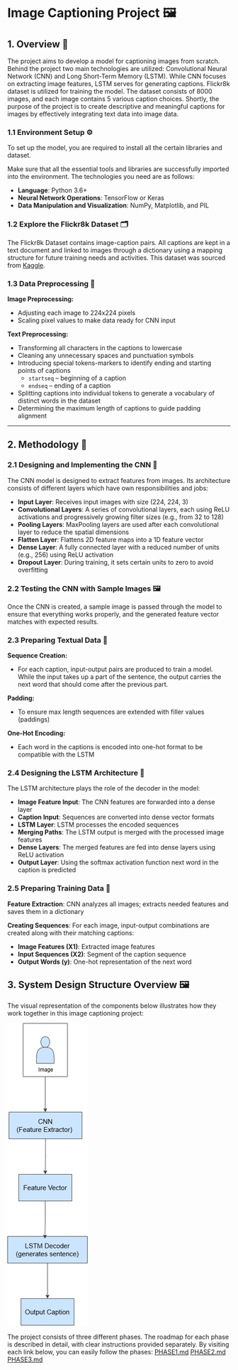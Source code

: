 # Image Captioning Project 🖼️

## 1. Overview 🧠

The project aims to develop a model for captioning images from scratch. Behind the project two main technologies are utilized: Convolutional Neural Network (CNN) and Long Short-Term Memory (LSTM). While CNN focuses on extracting image features, LSTM serves for generating captions. Flickr8k dataset is utilized for training the model. The dataset consists of 8000 images, and each image contains 5 various caption choices. Shortly, the purpose of the project is to create descriptive and meaningful captions for images by effectively integrating text data into image data.

### 1.1 Environment Setup ⚙️

To set up the model, you are required to install all the certain libraries and dataset.

Make sure that all the essential tools and libraries are successfully imported into the environment. The technologies you need are as follows:

- **Language**: Python 3.6+
- **Neural Network Operations**: TensorFlow or Keras
- **Data Manipulation and Visualization**: NumPy, Matplotlib, and PIL

### 1.2 Explore the Flickr8k Dataset 🗂️

The Flickr8k Dataset contains image-caption pairs. All captions are kept in a text document and linked to images through a dictionary using a mapping structure for future training needs and activities. This dataset was sourced from [Kaggle](https://www.kaggle.com/datasets/adityajn105/flickr8k).

### 1.3 Data Preprocessing 🧹

**Image Preprocessing:**
- Adjusting each image to 224x224 pixels
- Scaling pixel values to make data ready for CNN input

**Text Preprocessing:**
- Transforming all characters in the captions to lowercase
- Cleaning any unnecessary spaces and punctuation symbols
- Introducing special tokens-markers to identify ending and starting points of captions
  - `startseq` – beginning of a caption
  - `endseq` – ending of a caption
- Splitting captions into individual tokens to generate a vocabulary of distinct words in the dataset
- Determining the maximum length of captions to guide padding alignment

---

## 2. Methodology 🧪

### 2.1 Designing and Implementing the CNN 🧱

The CNN model is designed to extract features from images. Its architecture consists of different layers which have own responsibilities and jobs:

- **Input Layer**: Receives input images with size (224, 224, 3)
- **Convolutional Layers**: A series of convolutional layers, each using ReLU activations and progressively growing filter sizes (e.g., from 32 to 128)
- **Pooling Layers**: MaxPooling layers are used after each convolutional layer to reduce the spatial dimensions
- **Flatten Layer**: Flattens 2D feature maps into a 1D feature vector
- **Dense Layer**: A fully connected layer with a reduced number of units (e.g., 256) using ReLU activation
- **Dropout Layer**: During training, it sets certain units to zero to avoid overfitting

### 2.2 Testing the CNN with Sample Images 🖼️

Once the CNN is created, a sample image is passed through the model to ensure that everything works properly, and the generated feature vector matches with expected results.

### 2.3 Preparing Textual Data 📝

**Sequence Creation:**
- For each caption, input-output pairs are produced to train a model. While the input takes up a part of the sentence, the output carries the next word that should come after the previous part.

**Padding:**
- To ensure max length sequences are extended with filler values (paddings)

**One-Hot Encoding:**
- Each word in the captions is encoded into one-hot format to be compatible with the LSTM

### 2.4 Designing the LSTM Architecture 🔄

The LSTM architecture plays the role of the decoder in the model:

- **Image Feature Input**: The CNN features are forwarded into a dense layer
- **Caption Input**: Sequences are converted into dense vector formats
- **LSTM Layer**: LSTM processes the encoded sequences
- **Merging Paths**: The LSTM output is merged with the processed image features
- **Dense Layers**: The merged features are fed into dense layers using ReLU activation
- **Output Layer**: Using the softmax activation function next word in the caption is predicted

### 2.5 Preparing Training Data 🧰

**Feature Extraction**: CNN analyzes all images; extracts needed features and saves them in a dictionary

**Creating Sequences**: For each image, input-output combinations are created along with their matching captions:

- **Image Features (X1)**: Extracted image features
- **Input Sequences (X2)**: Segment of the caption sequence
- **Output Words (y)**: One-hot representation of the next word

## 3. System Design Structure Overview 🖼️

The visual representation of the components below illustrates how they work together in this image captioning project:

![Structural Overview](./assets/images/arc.png)

The project consists of three different phases. The roadmap for each phase is described in detail, with clear instructions provided separately. By visiting each link below, you can easily follow the phases:
[PHASE1.md](./PHASE1.md)
[PHASE2.md](./PHASE2.md)
[PHASE3.md](./PHASE3.md)
